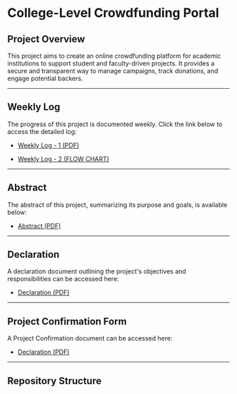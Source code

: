
# College-Level Crowdfunding Portal

## Project Overview
This project aims to create an online crowdfunding platform for academic institutions to support student and faculty-driven projects. It provides a secure and transparent way to manage campaigns, track donations, and engage potential backers.

---

## Weekly Log
The progress of this project is documented weekly. Click the link below to access the detailed log:

- [Weekly Log - 1 (PDF)](docs/week1-log.pdf)

- [Weekly Log - 2 (FLOW CHART)](docs/flow%20chart.jpg)
---


## Abstract
The abstract of this project, summarizing its purpose and goals, is available below:

- [Abstract (PDF)](https://docs.google.com/document/d/e/2PACX-1vQwan-XKZvt3Dy5pA3wfO8hcgpCz8Fr90D71qGB71n0qMxfyVDftOAl-2O9VmZU3iGXQZxCu4RprYAd/pub)

---

## Declaration
A declaration document outlining the project's objectives and responsibilities can be accessed here:

- [Declaration (PDF)](docs/211CS105-DF-21.01.2025.pdf)

---

## Project Confirmation Form
A Project Confirmation document can be accessed here:

- [Declaration (PDF)](docs/211CS105-CF-21.01.2025.pdf)

---

## Repository Structure

